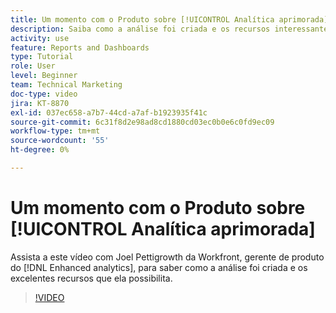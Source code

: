 ```yaml
---
title: Um momento com o Produto sobre [!UICONTROL Analítica aprimorada]
description: Saiba como a análise foi criada e os recursos interessantes que ela possibilita com Joel Pettigrowth, gerente de produto do [!DNL Enhanced analytics].
activity: use
feature: Reports and Dashboards
type: Tutorial
role: User
level: Beginner
team: Technical Marketing
doc-type: video
jira: KT-8870
exl-id: 037ec658-a7b7-44cd-a7af-b1923935f41c
source-git-commit: 6c31f8d2e98ad8cd1880cd03ec0b0e6c0fd9ec09
workflow-type: tm+mt
source-wordcount: '55'
ht-degree: 0%

---
```


# Um momento com o Produto sobre [!UICONTROL Analítica aprimorada]

Assista a este vídeo com Joel Pettigrowth da Workfront, gerente de produto do [!DNL Enhanced analytics], para saber como a análise foi criada e os excelentes recursos que ela possibilita.

>[!VIDEO](https://video.tv.adobe.com/v/335042/?quality=12&learn=on)
